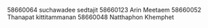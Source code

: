 58660064 suchawadee sedtajit
58660123 Arin Meetaem
58660052 Thanapat kittitammanan
58660048 Natthaphon Khemphet 


